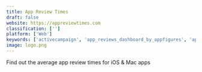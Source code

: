 ```yaml
---
title: App Review Times
draft: false 
website: https://appreviewtimes.com
classification: ['']
platform: ['Web']
keywords: ['activecampaign', 'app_reviews_dashboard_by_appfigures', 'app_in_review', 'birdeye', 'channels_for_ios', 'feedcheck', 'light', 'macmenubar', 'make_wordart', 'mobile_action', 'pubnub', 'push_notification_preview', 'pushcrew', 'repuso', 'review_scraper_api', 'reviews_for_ios', 'slack_notification_for_your_app', 'television_time', 'tiii.me', 'time_calc']
image: logo.png
---
```

Find out the average app review times for iOS & Mac apps